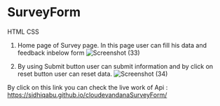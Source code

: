 # SurveyForm
HTML CSS


1. Home page of Survey page. In this page user can fill his data and feedback inbelow form
![Screenshot (33)](https://github.com/SidhiqAbu/SurveyForm/assets/115681038/1076d20a-6748-4dc9-a18a-12570daf3e4e)

2. By using Submit button user can submit information and by click on reset button user can reset data.
![Screenshot (34)](https://github.com/SidhiqAbu/SurveyForm/assets/115681038/76c08fd1-57eb-4d62-8988-e66119fa7f77)

By click on this link you can check the live work of Api : https://sidhiqabu.github.io/cloudevandanaSurveyForm/
